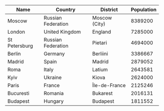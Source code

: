 | Name | Country | District | Population |
| --- | --- | --- | --- |
| Moscow | Russian Federation | Moscow (City) | 8389200 |
| London | United Kingdom | England | 7285000 |
| St Petersburg | Russian Federation | Pietari | 4694000 |
| Berlin | Germany | Berliini | 3386667 |
| Madrid | Spain | Madrid | 2879052 |
| Roma | Italy | Latium | 2643581 |
| Kyiv | Ukraine | Kiova | 2624000 |
| Paris | France | Île-de-France | 2125246 |
| Bucuresti | Romania | Bukarest | 2016131 |
| Budapest | Hungary | Budapest | 1811552 |
